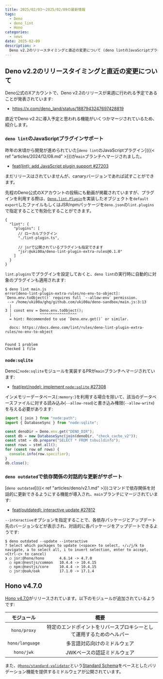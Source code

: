 ```yaml
---
title: 2025/02/03〜2025/02/09の最新情報
tags:
  - Deno
  - deno_lint
  - Hono
categories:
  - news
date: 2025-02-09
description: >
  Deno v2.2のリリースタイミングと直近の変更について (deno lintのJavaScriptプラグイン, node:sqliteの実装, deno outdatedでの対話的更新のサポート), Hono v4.7.0 (`hono/proxy`, `hono/language`及び`hono/jwk`が追加)
---
```


## Deno v2.2のリリースタイミングと直近の変更について

Deno公式のXアカウントで、Deno v2.2のリリースが来週に行われる予定であることが発表されています:

- https://x.com/deno_land/status/1887943247697428819

直近でDeno v2.2に導入予定と思われる機能がいくつかマージされているため、紹介します。

### `deno lint`のJavaScriptプラグインサポート

昨年の末頃から開発が進められていた[`deno lint`のJavaScriptプラグイン]({{< ref "articles/2024/12/08.md" >}})が`main`ブランチへマージされました。

- [feat(lint): add JavaScript plugin support #27203](https://github.com/denoland/deno/pull/27203)

まだリリースはされていませんが、canaryバージョンであれば試すことができます。

先程のDeno公式のXアカウントの投稿にも動画が掲載されていますが、プラグインを利用する際は、[`Deno.lint.Plugin`](https://github.com/denoland/deno/blob/e94581d272d842ac9d2da9cab8bc9edf4c3170e6/cli/tsc/dts/lib.deno.unstable.d.ts#L1449-L1452)を実装したオブジェクトを`default export`したファイルもしくはJSR/npmパッケージを`deno.json`の`lint.plugins`で指定することで有効化することができます。

```jsonc
{
  "lint": {
    "plugins": [
      // ローカルプラグイン
      "./lint-plugin.ts",

      // jsrで公開されているプラグインも指定できます
      "jsr:@uki00a/deno-lint-plugin-extra-rules@0.1.0"
    ]
  }
}
```

`lint.plugins`でプラグインを設定しておくと、`deno lint`の実行時に自動的に対象のプラグインも適用されます:

```shell
$ deno lint main.js                            
error[deno-lint-plugin-extra-rules/no-env-to-object]: `Deno.env.toObject()` requires full `--allow-env` permission.
 --> /home/uki00a/ghq/github.com/uki00a/deno-sandbox/main.js:3:13
  | 
3 | const env = Deno.env.toObject();
  |             ^^^^^^^^^^^^^^^^^
  = hint: Recommended to use `Deno.env.get()` or similar.

  docs: https://docs.deno.com/lint/rules/deno-lint-plugin-extra-rules/no-env-to-object


Found 1 problem
Checked 1 file
```

### `node:sqlite`

Denoに`node:sqlite`モジュールを実装するPRが`main`ブランチへマージされています:

- [feat(ext/node): implement `node:sqlite` #27308](https://github.com/denoland/deno/pull/27308)

インメモリーデータベース(`:memory:`)を利用する場合を除いて、該当のデータベースファイルに対する読み込み(`--allow-read`)と書き込み権限(`--allow-write`)を与える必要があります:

```javascript
import { join } from "node:path";
import { DatabaseSync } from "node:sqlite";

const denoDir = Deno.env.get("DENO_DIR");
const db = new DatabaseSync(join(denoDir, "check_cache_v2"));
const stmt = db.prepare("SELECT * FROM tsbuildinfo");
const rows = stmt.all();
for (const row of rows) {
  console.info(row.specifier);
}
db.close();
```

### `deno outdated`で依存関係の対話的な更新がサポート

[`deno outdated`]({{< ref "articles/deno/v2.1.md" >}})コマンドで依存関係を対話的に更新できるようにする機能が導入され、`main`ブランチにマージされています:

- [feat(outdated): interactive update #27812](https://github.com/denoland/deno/pull/27812)

`--interactive`オプションを指定することで、各依存パッケージとアップデート先のバージョンなどが表示され、対話的に各パッケージをアップデートできるようです:

```shell
$ deno outdated --update --interactive
? Select which packages to update (<space> to select, ↑/↓/j/k to navigate, a to select all, i to invert selection, enter to accept, <Ctrl-c> to cancel)
❯ ○ jsr:@hono/hono       4.6.14 -> 4.7.0
  ○ npm:@nestjs/common   10.4.4 -> 10.4.15
  ○ npm:@nestjs/core     10.4.4 -> 10.4.15
  ○ jsr:@oak/oak         17.1.0 -> 17.1.4
```

## Hono v4.7.0

[Hono v4.7.0](https://github.com/honojs/hono/releases/tag/v4.7.0)がリリースされています。以下のモジュールが追加されているようです:

|モジュール|概要|
|:---:|:---:|
|`hono/proxy`|特定のエンドポイントをリバースプロキシーとして運用するためのヘルパー|
|`hono/language`|多言語対応向けのミドルウェア|
|`hono/jwk`|JWKベースの認証ミドルウェア|

また、[`@hono/standard-validator`](https://www.npmjs.com/package/@hono/standard-validator)という[Standard Schema](https://github.com/standard-schema/standard-schema)をベースとしたバリデーション機能を提供するミドルウェアが公開されています。
